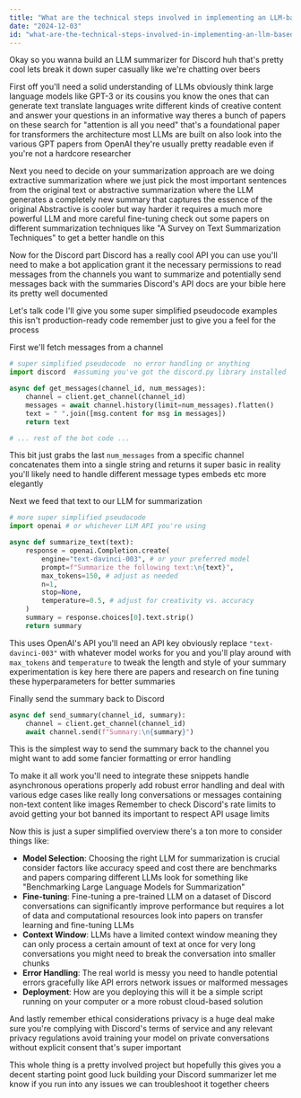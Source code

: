 ```yaml
---
title: "What are the technical steps involved in implementing an LLM-based summarization system for Discord?"
date: "2024-12-03"
id: "what-are-the-technical-steps-involved-in-implementing-an-llm-based-summarization-system-for-discord"
---
```


Okay so you wanna build an LLM summarizer for Discord huh that's pretty cool  lets break it down super casually like we're chatting over beers

First off  you'll need a solid understanding of LLMs  obviously  think large language models like GPT-3 or its cousins  you know the ones that can generate text translate languages write different kinds of creative content and answer your questions in an informative way  theres a bunch of papers on these  search for "attention is all you need"  that's a foundational paper for transformers  the architecture most LLMs are built on  also look into the various GPT papers from OpenAI  they're usually pretty readable even if you're not a hardcore researcher

Next you need to decide on your summarization approach  are we doing extractive summarization  where we just pick the most important sentences from the original text or abstractive summarization where the LLM generates a completely new summary that captures the essence of the original  Abstractive is cooler but way harder  it requires a much more powerful LLM and more careful fine-tuning  check out some papers on different summarization techniques like "A Survey on Text Summarization Techniques" to get a better handle on this

Now for the Discord part  Discord has a really cool API you can use  you'll need to make a bot application  grant it the necessary permissions to read messages from the channels you want to summarize and potentially send messages back with the summaries  Discord's API docs are your bible here  its pretty well documented  

Let's talk code  I'll give you some super simplified pseudocode examples  this isn't production-ready code remember  just to give you a feel for the process

First  we'll fetch messages from a channel

```python
# super simplified pseudocode  no error handling or anything
import discord  #assuming you've got the discord.py library installed

async def get_messages(channel_id, num_messages):
    channel = client.get_channel(channel_id)
    messages = await channel.history(limit=num_messages).flatten()
    text = " ".join([msg.content for msg in messages])
    return text

# ... rest of the bot code ...
```

This bit just grabs the last `num_messages` from a specific channel  concatenates them into a single string and returns it  super basic  in reality you'll likely need to handle different message types embeds etc more elegantly


Next we feed that text to our LLM for summarization

```python
# more super simplified pseudocode
import openai # or whichever LLM API you're using

async def summarize_text(text):
    response = openai.Completion.create(
        engine="text-davinci-003", # or your preferred model
        prompt=f"Summarize the following text:\n{text}",
        max_tokens=150, # adjust as needed
        n=1,
        stop=None,
        temperature=0.5, # adjust for creativity vs. accuracy
    )
    summary = response.choices[0].text.strip()
    return summary
```

This uses OpenAI's API  you'll need an API key  obviously   replace `"text-davinci-003"` with whatever model works for you  and you'll play around with `max_tokens` and `temperature` to tweak the length and style of your summary  experimentation is key here there are papers and research on fine tuning these hyperparameters for better summaries

Finally send the summary back to Discord

```python
async def send_summary(channel_id, summary):
    channel = client.get_channel(channel_id)
    await channel.send(f"Summary:\n{summary}")
```

This is the simplest way to send the summary back to the channel  you might want to add some fancier formatting or error handling


To make it all work  you'll need to integrate these snippets  handle asynchronous operations properly  add robust error handling  and deal with various edge cases  like really long conversations or messages containing non-text content  like images  Remember to check Discord's rate limits  to avoid getting your bot banned  its important to respect API usage limits

Now  this is just a super simplified overview  there's a ton more to consider  things like:

* **Model Selection**: Choosing the right LLM for summarization is crucial  consider factors like accuracy speed and cost  there are benchmarks and papers comparing different LLMs  look for something like "Benchmarking Large Language Models for Summarization"
* **Fine-tuning**:  Fine-tuning a pre-trained LLM on a dataset of Discord conversations can significantly improve performance  but requires a lot of data and computational resources  look into papers on transfer learning and fine-tuning LLMs
* **Context Window**:  LLMs have a limited context window  meaning they can only process a certain amount of text at once  for very long conversations  you might need to break the conversation into smaller chunks
* **Error Handling**:  The real world is messy  you need to handle potential errors gracefully  like API errors network issues or malformed messages
* **Deployment**:  How are you deploying this  will it be a simple script running on your computer or a more robust cloud-based solution

And lastly  remember ethical considerations  privacy is a huge deal  make sure you're complying with Discord's terms of service and any relevant privacy regulations  avoid training your model on private conversations without explicit consent  that's super important


This whole thing is a pretty involved project  but hopefully  this gives you a decent starting point  good luck building your Discord summarizer  let me know if you run into any issues  we can troubleshoot it together  cheers
